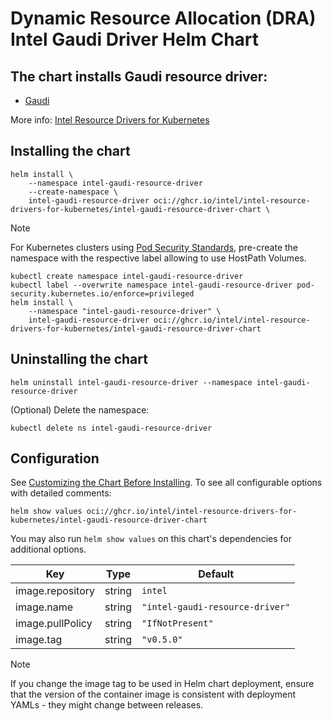 # Dynamic Resource Allocation (DRA) Intel Gaudi Driver Helm Chart

## The chart installs Gaudi resource driver:

- [Gaudi](https://github.com/intel/intel-resource-drivers-for-kubernetes/tree/main/doc/gaudi/README.md)

More info: [Intel Resource Drivers for Kubernetes](https://github.com/intel/intel-resource-drivers-for-kubernetes/tree/main)


## Installing the chart

```console
helm install \
    --namespace intel-gaudi-resource-driver
    --create-namespace \
    intel-gaudi-resource-driver oci://ghcr.io/intel/intel-resource-drivers-for-kubernetes/intel-gaudi-resource-driver-chart \
```

> [!NOTE]
> For Kubernetes clusters using [Pod Security Standards](https://kubernetes.io/docs/concepts/security/pod-security-standards/),
> pre-create the namespace with the respective label allowing to use HostPath Volumes.

```console
kubectl create namespace intel-gaudi-resource-driver
kubectl label --overwrite namespace intel-gaudi-resource-driver pod-security.kubernetes.io/enforce=privileged
helm install \
    --namespace "intel-gaudi-resource-driver" \
    intel-gaudi-resource-driver oci://ghcr.io/intel/intel-resource-drivers-for-kubernetes/intel-gaudi-resource-driver-chart
```

## Uninstalling the chart
```console
helm uninstall intel-gaudi-resource-driver --namespace intel-gaudi-resource-driver
```
(Optional) Delete the namespace:
```console
kubectl delete ns intel-gaudi-resource-driver
```

## Configuration
See [Customizing the Chart Before Installing](https://helm.sh/docs/intro/using_helm/#customizing-the-chart-before-installing). To see all configurable options with detailed comments:

```console
helm show values oci://ghcr.io/intel/intel-resource-drivers-for-kubernetes/intel-gaudi-resource-driver-chart
```

You may also run `helm show values` on this chart's dependencies for additional options.

| Key | Type | Default |
|-----|------|---------|
| image.repository | string | `intel` |
| image.name | string | `"intel-gaudi-resource-driver"` |
| image.pullPolicy | string | `"IfNotPresent"` |
| image.tag | string | `"v0.5.0"` |

> [!Note]
> If you change the image tag to be used in Helm chart deployment, ensure that the version of the container image is consistent with deployment YAMLs - they might change between releases.

